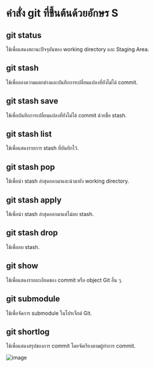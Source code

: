 # คำสั่ง git ที่ขึ้นต้นด้วยอักษร S
## git status
ใช้เพื่อแสดงสถานะปัจจุบันของ working directory และ Staging Area.
## git stash
ใช้เพื่อลองความแตกต่างและบันทึกการเปลี่ยนแปลงที่ยังไม่ได้ commit.
## git stash save
ใช้เพื่อบันทึกการเปลี่ยนแปลงที่ยังไม่ได้ commit ด้วยชื่อ stash.
## git stash list
ใช้เพื่อแสดงรายการ stash ที่บันทึกไว้.
## git stash pop
ใช้เพื่อนำ stash ล่าสุดออกมาและนำมายัง working directory.
## git stash apply
ใช้เพื่อนำ stash ล่าสุดออกมาแต่ไม่ลบ stash.
## git stash drop
ใช้เพื่อลบ stash.
## git show
ใช้เพื่อแสดงรายละเอียดของ commit หรือ object Git อื่น ๆ.
## git submodule
ใช้เพื่อจัดการ submodule ในโปรเจ็กต์ Git.
## git shortlog
ใช้เพื่อแสดงสรุปของการ commit โดยจัดเรียงตามผู้ทำการ commit.

![image](https://github.com/Nitiphum7/Git_A-Z_Mission_65030130/assets/144196695/aa222600-365c-4208-be64-28255b907232)

